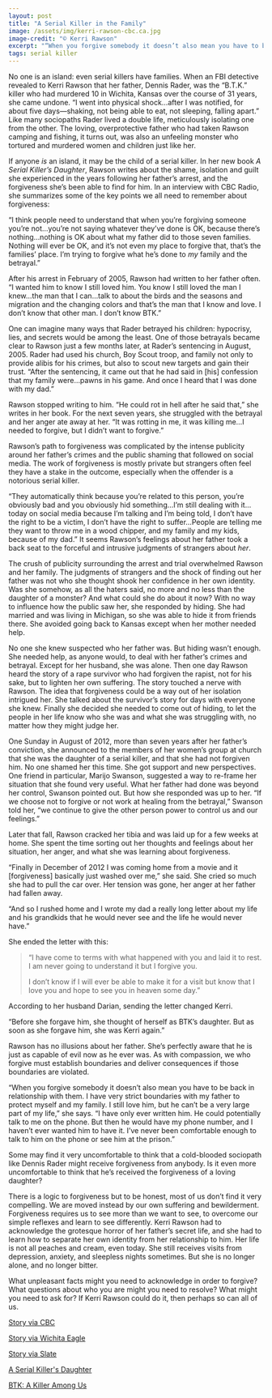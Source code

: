 ```yaml
---
layout: post
title: "A Serial Killer in the Family"
image: /assets/img/kerri-rawson-cbc.ca.jpg
image-credit: "© Kerri Rawson"
excerpt: "“When you forgive somebody it doesn’t also mean you have to be back in relationship with them. I have very strict boundaries...to protect myself and my family.”"
tags: serial killer
---
```

<p>No one is an island: even serial killers have families. When an FBI detective revealed to Kerri Rawson that her father, Dennis Rader, was the “B.T.K.” killer who had murdered 10 in Wichita, Kansas over the course of 31 years, she came undone. “I went into physical shock…after I was notified, for about five days—shaking, not being able to eat, not sleeping, falling apart.” Like many sociopaths Rader lived a double life, meticulously isolating one from the other. The loving, overprotective father who had taken Rawson camping and fishing, it turns out, was also an unfeeling monster who tortured and murdered women and children just like her. </p>

<p>If anyone <em>is</em> an island, it may be the child of a serial killer. In her new book <em>A Serial Killer’s Daughter</em>, Rawson writes about the shame, isolation and guilt she experienced in the years following her father’s arrest, and the forgiveness she’s been able to find for him. In an interview with CBC Radio, she summarizes some of the key points we all need to remember about forgiveness:</p>

<p>“I think people need to understand that when you’re forgiving someone you’re not…you’re not saying whatever they’ve done is OK, because there’s nothing…nothing is OK about what my father did to those seven families. Nothing will ever be OK, and it’s not even my place to forgive that, that’s the families’ place. I’m trying to forgive what he’s done to <em>my</em> family and the betrayal.”</p>

<p>After his arrest in February of 2005, Rawson had written to her father often. “I wanted him to know I still loved him. You know I still loved the man I knew…the man that I can…talk to about the birds and the seasons and migration and the changing colors and that’s the man that I know and love. I don’t know that other man. I don’t know BTK.” </p>

<p>One can imagine many ways that Rader betrayed his children: hypocrisy, lies, and secrets would be among the least. One of those betrayals became clear to Rawson just a few months later, at Rader’s sentencing in August, 2005. Rader had used his church, Boy Scout troop, and family not only to provide alibis for his crimes, but also to scout new targets and gain their trust. “After the sentencing, it came out that he had said in [his] confession that my family were…pawns in his game. And once I heard that I was done with my dad.” </p>

<p>Rawson stopped writing to him. “He could rot in hell after he said that,” she writes in her book. For the next seven years, she struggled with the betrayal and her anger ate away at her. “It was rotting in me, it was killing me…I needed to forgive, but I didn’t want to forgive.”</p>

<p>Rawson’s path to forgiveness was complicated by the intense publicity around her father’s crimes and the public shaming that followed on social media. The work of forgiveness is mostly private but strangers often feel they have a stake in the outcome, especially when the offender is a notorious serial killer. </p>

<p>“They automatically think because you’re related to this person, you’re obviously bad and you obviously hid something…I’m still dealing with it…today on social media because I’m talking and I’m being told, I don’t have the right to be a victim, I don’t have the right to suffer…People are telling me they want to throw me in a wood chipper, and my family and my kids, because of my dad.” It seems Rawson’s feelings about her father took a back seat to the forceful and intrusive judgments of strangers about <em>her</em>. </p>

<p>The crush of publicity surrounding the arrest and trial overwhelmed Rawson and her family. The judgments of strangers and the shock of finding out her father was not who she thought shook her confidence in her own identity. Was she somehow, as all the haters said, no more and no less than the daughter of a monster? And what could she do about it now? With no way to influence how the public saw her, she responded by hiding. She had married and was living in Michigan, so she was able to hide it from friends there. She avoided going back to Kansas except when her mother needed help. </p>

<p>No one she knew suspected who her father was. But hiding wasn’t enough. She needed help, as anyone would, to deal with her father’s crimes and betrayal. Except for her husband, she was alone. Then one day Rawson heard the story of a rape survivor who had forgiven the rapist, not for his sake, but to lighten her own suffering. The story touched a nerve with Rawson. The idea that forgiveness could be a way out of her isolation intrigued her. She talked about the survivor’s story for days with everyone she knew. Finally she decided she needed to come out of hiding, to let the people in her life know who she was and what she was struggling with, no matter how they might judge her. </p>

<p>One Sunday in August of 2012, more than seven years after her father’s conviction, she announced to the members of her women’s group at church that she was the daughter of a serial killer, and that she had not forgiven him. No one shamed her this time. She got support and new perspectives. One friend in particular, Marijo Swanson, suggested a way to re-frame her situation that she found very useful. What her father had done was beyond her control, Swanson pointed out. But how she responded was up to her. “If we choose not to forgive or not work at healing from the betrayal,” Swanson told her, “we continue to give the other person power to control us and our feelings.” </p>

<p>Later that fall, Rawson cracked her tibia and was laid up for a few weeks at home. She spent the time sorting out her thoughts and feelings about her situation, her anger, and what she was learning about forgiveness.</p><p>“Finally in December of 2012 I was coming home from a movie and it [forgiveness] basically just washed over me,” she said. She cried so much she had to pull the car over. Her tension was gone, her anger at her father had fallen away.</p>

<p>“And so I rushed home and I wrote my dad a really long letter about my life and his grandkids that he would never see and the life he would never have.” </p>

<p>She ended the letter with this:</p>

<blockquote>
  <p>“I have come to terms with what happened with you and laid it to rest. I am never going to understand it but I forgive you.</p>
  <p>I don’t know if I will ever be able to make it for a visit but know that I love you and hope to see you in heaven some day.”</p>
</blockquote>

<p>According to her husband Darian, sending the letter changed Kerri.</p>

<p>“Before she forgave him, she thought of herself as BTK’s daughter. But as soon as she forgave him, she was Kerri again.”</p>

<p>Rawson has no illusions about her father. She’s perfectly aware that he is just as capable of evil now as he ever was. As with compassion, we who forgive must establish boundaries and deliver consequences if those boundaries are violated.</p>

<p>“When you forgive somebody it doesn’t also mean you have to be back in relationship with them. I have very strict boundaries with my father to protect myself and my family. I still love him, but he can’t be a very large part of my life,” she says. “I have only ever written him. He could potentially talk to me on the phone. But then he would have my phone number, and I haven’t ever wanted him to have it. I’ve never been comfortable enough to talk to him on the phone or see him at the prison.”</p>

<p>Some may find it very uncomfortable to think that a cold-blooded sociopath like Dennis Rader might receive forgiveness from anybody. Is it even more uncomfortable to think that he’s received the forgiveness of a loving daughter?</p>

<p>There is a logic to forgiveness but to be honest, most of us don’t find it very compelling. We are moved instead by our own suffering and bewilderment. Forgiveness requires us to see more than we want to see, to overcome our simple reflexes and learn to see differently. Kerri Rawson had to acknowledge the grotesque horror of her father’s secret life, and she had to learn how to separate her own identity from her relationship to him. Her life is not all peaches and cream, even today. She still receives visits from depression, anxiety, and sleepless nights sometimes. But she is no longer alone, and no longer bitter.</p>

<p>What unpleasant facts might you need to acknowledge in order to forgive? What questions about who you are might you need to resolve? What might you need to ask for? If Kerri Rawson could do it, then perhaps so can all of us.</p>

<p class="story-link"> <a href="https://www.cbc.ca/radio/thecurrent/the-current-for-february-6-2019-1.5007535/it-was-rotting-in-me-how-kerri-rawson-came-to-forgive-her-father-the-notorious-btk-killer-1.5007543" target="_blank" > Story via CBC </a> </p>

<p class="story-link"> <a href="https://www.kansas.com/news/special-reports/btk/article10809929.html" target="_blank" > Story via Wichita Eagle </a> </p> 

<p class="story-link"> <a href="https://slate.com/human-interest/2019/02/btk-killer-daughter-kerri-rawson-loving-a-serial-killer-dennis-rader.html" target="_blank" > Story via Slate </a> </p> 

<p class="story-link"> <a href="https://www.thomasnelson.com/p/a-serial-killers-daughter/" target="_blank" > A Serial Killer's Daughter </a> </p>
  
<p class="story-link"> <a href="https://www.investigationdiscovery.com/tv-shows/btk-a-killer-among-us/" target="_blank" > BTK: A Killer Among Us </a></p?
